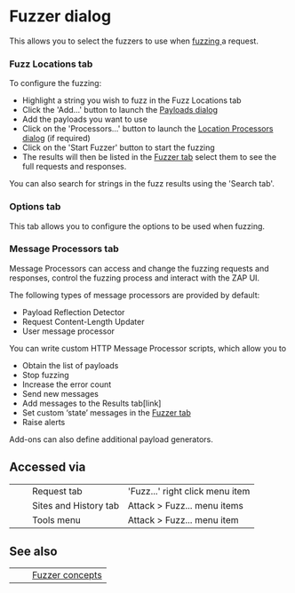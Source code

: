 # Fuzzer dialog #

This allows you to select the fuzzers to use when [fuzzing ][fuzzing] a request.

### Fuzz Locations tab ###

To configure the fuzzing:


 *  Highlight a string you wish to fuzz in the Fuzz Locations tab
 *  Click the 'Add...' button to launch the [Payloads dialog][]
 *  Add the payloads you want to use
 *  Click on the 'Processors...' button to launch the [Location Processors dialog][] (if required)
 *  Click on the 'Start Fuzzer' button to start the fuzzing
 *  The results will then be listed in the [Fuzzer tab][] select them to see the full requests and responses.

You can also search for strings in the fuzz results using the 'Search tab'.

### Options tab ###

This tab allows you to configure the options to be used when fuzzing.

### Message Processors tab ###

Message Processors can access and change the fuzzing requests and responses, control the fuzzing process and interact with the ZAP UI.

The following types of message processors are provided by default:

 *  Payload Reflection Detector
 *  Request Content-Length Updater
 *  User message processor

You can write custom HTTP Message Processor scripts, which allow you to

 *  Obtain the list of payloads
 *  Stop fuzzing
 *  Increase the error count
 *  Send new messages
 *  Add messages to the Results tab\[link\]
 *  Set custom ‘state’ messages in the [Fuzzer tab][]
 *  Raise alerts



Add-ons can also define additional payload generators.

## Accessed via ##

<table> 
 <tbody>
  <tr>
   <td>&nbsp;&nbsp;&nbsp;&nbsp;</td>
   <td>Request tab</td>
   <td>'Fuzz...' right click menu item</td>
  </tr> 
  <tr>
   <td>&nbsp;&nbsp;&nbsp;&nbsp;</td>
   <td>Sites and History tab</td>
   <td>Attack &gt; Fuzz... menu items</td>
  </tr> 
  <tr>
   <td>&nbsp;&nbsp;&nbsp;&nbsp;</td>
   <td>Tools menu </td>
   <td>Attack &gt; Fuzz... menu item</td>
  </tr> 
 </tbody>
</table>

## See also ##

<table> 
 <tbody>
  <tr>
   <td>&nbsp;&nbsp;&nbsp;&nbsp;</td>
   <td><a href="HelpAddonsFuzzConcepts" rel="nofollow">Fuzzer concepts</a></td>
  </tr> 
 </tbody>
</table>


[fuzzing]: HelpAddonsFuzzConcepts
[Payloads dialog]: HelpAddonsFuzzPayloads
[Location Processors dialog]: HelpAddonsFuzzLocations
[Fuzzer tab]: HelpAddonsFuzzTab